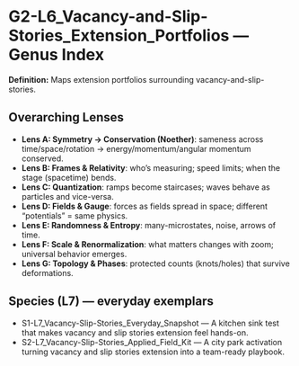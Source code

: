 # G2-L6_Vacancy-and-Slip-Stories_Extension_Portfolios — Genus Index
**Definition:** Maps extension portfolios surrounding vacancy-and-slip-stories.

## Overarching Lenses

- **Lens A: Symmetry -> Conservation (Noether)**: sameness across time/space/rotation → energy/momentum/angular momentum conserved.
- **Lens B: Frames & Relativity**: who’s measuring; speed limits; when the stage (spacetime) bends.
- **Lens C: Quantization**: ramps become staircases; waves behave as particles and vice-versa.
- **Lens D: Fields & Gauge**: forces as fields spread in space; different “potentials” = same physics.
- **Lens E: Randomness & Entropy**: many-microstates, noise, arrows of time.
- **Lens F: Scale & Renormalization**: what matters changes with zoom; universal behavior emerges.
- **Lens G: Topology & Phases**: protected counts (knots/holes) that survive deformations.

## Species (L7) — everyday exemplars
- S1-L7_Vacancy-Slip-Stories_Everyday_Snapshot — A kitchen sink test that makes vacancy and slip stories extension feel hands-on.
- S2-L7_Vacancy-Slip-Stories_Applied_Field_Kit — A city park activation turning vacancy and slip stories extension into a team-ready playbook.
